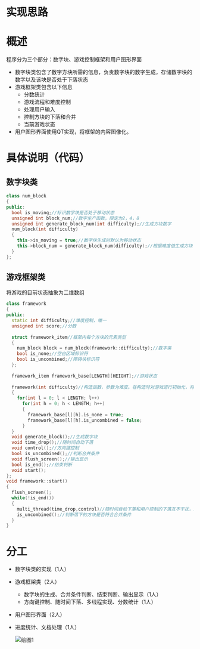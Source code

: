 # 实现思路

# 概述

程序分为三个部分：数字块、游戏控制框架和用户图形界面

- 数字块类包含了数字方块所需的信息，负责数字块的数字生成，存储数字块的数字以及该块是否处于下落状态
- 游戏框架类包含以下信息
  - 分数统计
  - 游戏流程和难度控制
  - 处理用户输入
  - 控制方块的下落和合并
  - 当前游戏状态
- 用户图形界面使用QT实现，将框架的内容图像化。

# 具体说明（代码）

## 数字块类

```cpp
class num_block
{
public:
  bool is_moving;//标识数字块是否处于移动状态
  unsigned int block_num;//数字生产函数，限定为2，4，8
  unsigned int generate_block_num(int difficulty);//生成方块数字
  num_block(int difficulty)
  {
    this->is_moving = true;//数字块生成时默认为移动状态
    this->block_num = generate_block_num(difficulty);//根据难度值生成方块
  }
};
```

## 游戏框架类

将游戏的目前状态抽象为二维数组

```cpp
class framework
{
public:
  static int difficulty;//难度控制，唯一
  unsigned int score;//分数
  
  struct framework_item//框架内每个方块的元素类型
  {
    num_block block = num_block(framework::difficulty);//数字类
    bool is_none;//空白区域标识符
    bool is_uncombined;//障碍块标识符
  };
  
  framework_item framework_base[LENGTH][HEIGHT];//游戏状态
  
  framework(int difficulty)//构造函数，参数为难度。在构造时对游戏进行初始化，将数组中所有元素置为空白区域
  {
    for(int l = 0; l < LENGTH; l++)
      for(int h = 0; h < LENGTH; h++)
      {
        framework_base[l][h].is_none = true;
        framework_base[l][h].is_uncombined = false;
      }
  }
  void generate_block();//生成数字块
  void time_drop();//随时间自动下落
  void control();//方向键控制
  bool is_uncombined();//判断合并条件
  void flush_screen();//输出显示
  bool is_end();//结束判断
  void start();
};
void framework::start()
{
  flush_screen();
  while(!is_end())
  {
    multi_thread(time_drop,control)//随时间自动下落和用户控制的下落互不干扰，用多线程实现
    is_uncombined();//判断落下的方块是否符合合并条件
  }
}
```

# 分工

- 数字块类的实现（1人）

- 游戏框架类（2人）
  - 数字块的生成、合并条件判断、结束判断、输出显示（1人）
  - 方向键控制、随时间下落、多线程实现、分数统计（1人）

- 用户图形界面（2人）

- 进度统计、文档处理（1人）

  ![绘图1](E:\绘图1.jpg)